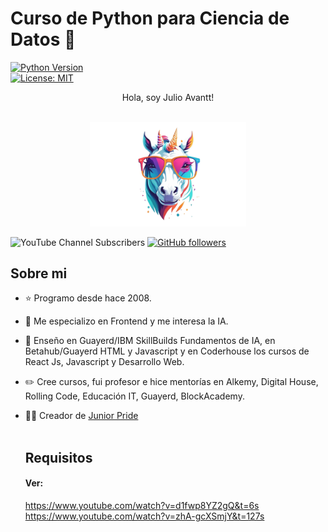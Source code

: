 # Curso de Python para Ciencia de Datos 🤖

[![Python Version](https://img.shields.io/badge/python–3.10-blue)]()  
[![License: MIT](https://img.shields.io/badge/license-MIT-green)]()

<div align="center">
Hola, soy Julio Avantt! 
</div>
<br>
<p align="center">
 <img src="https://github.com/julioavantt/julioavantt/blob/main/unicorn-with-glasses.png" style="width:250px">
</p>

![YouTube Channel Subscribers](https://img.shields.io/youtube/channel/subscribers/UC38RutKRyCUHZ866mTNkUAw?link=https%3A%2F%2Fyoutube.com%2F%40juniorpride)
[![GitHub followers](https://img.shields.io/github/followers/julioavantt?style=social)](https://github.com/julioavantt)

## Sobre mi

- ⭐ Programo desde hace 2008.
- 📲 Me especializo en Frontend y me interesa la IA.
- 🎥 Enseño en Guayerd/IBM SkillBuilds Fundamentos de IA, en Betahub/Guayerd HTML y Javascript y en Coderhouse los cursos de React Js, Javascript y Desarrollo Web.
- ✏️ Cree cursos, fui profesor e hice mentorías en Alkemy, Digital House, Rolling Code, Educación IT, Guayerd, BlockAcademy.
- 🧑‍🏫 Creador de [Junior Pride](https://www.youtube.com/@juniorpride)
  <br>
  <br>

  ## Requisitos
  #### Ver:

  https://www.youtube.com/watch?v=d1fwp8YZ2gQ&t=6s
  https://www.youtube.com/watch?v=zhA-gcXSmjY&t=127s
